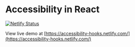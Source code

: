 # Accessibility in React

[![Netlify Status](https://api.netlify.com/api/v1/badges/b5275cbe-3532-4b2e-b47d-d2cf9d884d3c/deploy-status)](https://app.netlify.com/sites/accessibility-hooks/deploys)

View live demo at [https://accessibility-hooks.netlify.com/](https://accessibility-hooks.netlify.com/)
